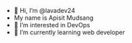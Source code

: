 - 👋 Hi, I’m @lavadev24
- My name is Apisit Mudsang
- 👀 I’m interested in DevOps
- 🌱 I’m currently learning web developer

